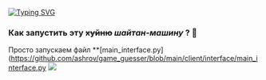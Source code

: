 [![Typing SVG](https://readme-typing-svg.demolab.com?font=Fira+Code&size=35&duration=3500&pause=20&width=442&lines=%D0%9C%D0%BD%D0%B5+%D0%BF%D0%BE%D1%85%D1%83%D0%B9;%D0%9C%D0%BD%D0%B5+%D0%B2%D0%BE%D0%BE%D0%B1%D1%89%D0%B5+%D0%BF%D0%BE%D0%B5%D0%B1%D0%B0%D1%82%D1%8C;%D0%9F%D0%BE%D1%88%D0%B5%D0%BB+%D0%BD%D0%B0%D1%85%D1%83%D0%B9)](https://git.io/typing-svg)
### Как запустить эту ~~хуйню~~ ***шайтан-машину*** ? 🫠
Просто запускаем файл **[main_interface.py](https://github.com/ashrov/game_guesser/blob/main/client/interface/main_interface.py
![](/Users/sliwmen/Desktop/21A69D7E-30CD-43EC-8EE5-9A3AB61DA854.jpeg)
